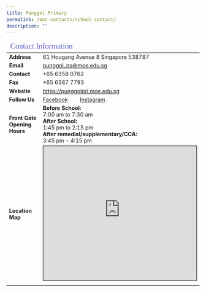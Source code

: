 ```yaml
---
title: Punggol Primary
permalink: /our-contacts/school-contact/
description: ""
---
```

<table>
	<thead>
		<tr><td colspan="2" style="font-family:impact; font-size:20px; color:rgb(94,94,207)">Contact Information</td></tr>
	</thead>
	<tbody>
		<tr>
			<td style="font-weight:bold" width="150">Address</td>
			<td>61 Hougang Avenue 8 Singapore 538787</td>
		</tr>
		<tr>
			<td style="font-weight:bold">Email</td>
			<td><a href="mailto:punggol_ps@moe.edu.sg" target="_blank">punggol_ps@moe.edu.sg</a></td>
		</tr>
		<tr>
			<td style="font-weight:bold">Contact</td>
			<td>+65 6358 0762</td>
		</tr>
		<tr>
			<td style="font-weight:bold">Fax</td>
			<td>+65 6387 7793</td>
		</tr>
		<tr>
			<td style="font-weight:bold">Website</td>
			<td><a target="_blank" href="https://punggolpri.moe.edu.sg">https://punggolpri.moe.edu.sg</a><br>
			</td>
		</tr>
			<tr>
			<td style="font-weight:bold">Follow Us</td>
			<td><a target="_blank" href="https://www.facebook.com/punggolprisch?mibextid=LQQJ4d">Facebook</a>  
				<a target="_blank" href="https://www.instagram.com/punggolprisch/">Instagram</a>
				<img width="1" height="1" src="/images/Icons/FB.jpg">
			</td>
		</tr>
		<tr>
			<td style="font-weight:bold">Front Gate Opening Hours</td>
			<td><b>Before School:</b><br>7:00 am to 7:30 am<br>
				<b>After School:</b><br>1:45 pm to 2:15 pm<br>
				<b>After remedial/supplementary/CCA:</b><br>3:45 pm - 4:15 pm
		</td></tr>
		<tr>
			<td style="font-weight:bold">Location Map</td>
			<td><center><iframe src="https://www.google.com/maps/embed?pb=!1m14!1m8!1m3!1d7977.332173117261!2d103.894629!3d1.377025!3m2!1i1024!2i768!4f13.1!3m3!1m2!1s0x0%3A0xbf035ed536166b93!2sPunggol%20Primary%20School!5e0!3m2!1sen!2ssg!4v1674553976552!5m2!1sen!2ssg" width="400" height="350" style="border:1px solid black;" allowfullscreen="" loading="lazy"></iframe></center></td></tr>
		<tr><td></td></tr>
	</tbody>
</table>